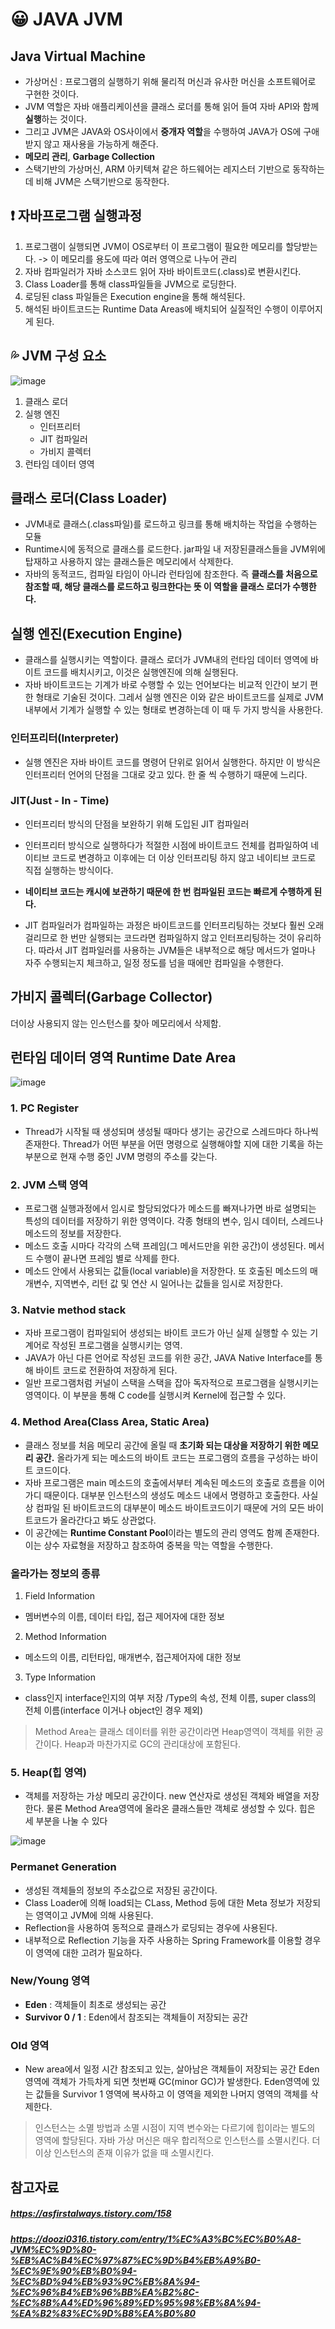 # 😀 JAVA JVM
## Java Virtual Machine
- 가상머신 : 프로그램의 실행하기 위해 물리적 머신과 유사한 머신을 소프트웨어로 구현한 것이다.
- JVM 역할은 자바 애플리케이션을 클래스 로더를 통해 읽어 들여 자바 API와 함께 **실행**하는 것이다. 
- 그리고 JVM은 JAVA와 OS사이에서 **중개자 역할**을 수행하여 JAVA가 OS에 구애받지 않고 재사용을 가능하게 해준다.
- **메모리 관리**, **Garbage Collection**
- 스택기반의 가상머신, ARM 아키텍쳐 같은 하드웨어는 레지스터 기반으로 동작하는데 비해 JVM은 스택기반으로 동작한다.

## ❗ 자바프로그램 실행과정
1. 프로그램이 실행되면 JVM이 OS로부터 이 프로그램이 필요한 메모리를 할당받는다. -> 이 메모리를 용도에 따라 여러 영역으로 나누어 관리
2. 자바 컴파일러가 자바 소스코드 읽어 자바 바이트코드(.class)로 변환시킨다.
3. Class Loader를 통해 class파일들을 JVM으로 로딩한다.
4. 로딩된 class 파일들은 Execution engine을 통해 해석된다.
5. 해석된 바이트코드는 Runtime Data Areas에 배치되어 실질적인 수행이 이루어지게 된다.

## 💦 JVM 구성 요소  

![image](https://user-images.githubusercontent.com/71022555/173224817-0fc3c331-7483-46b4-b90b-9e1cd3cb2436.png)  
1. 클래스 로더
2. 실행 엔진
    - 인터프리터
    - JIT 컴파일러
    - 가비지 콜렉터
3. 런타임 데이터 영역

## 클래스 로더(Class Loader)
- JVM내로 클래스(.class파일)를 로드하고 링크를 통해 배치하는 작업을 수행하는 모듈
- Runtime시에 동적으로 클래스를 로드한다. jar파일 내 저장된클래스들을 JVM위에 탑재하고 사용하지 않는 클래스들은 메모리에서 삭제한다.
- 자바의 동적코드, 컴파일 타임이 아니라 런타임에 참조한다. 즉 **클래스를 처음으로 참조할 때, 해당 클래스를 로드하고 링크한다는 뜻 이 역할을 클래스 로더가 수행한다.**
  
## 실행 엔진(Execution Engine)
- 클래스를 실행시키는 역할이다. 클래스 로더가 JVM내의 런타임 데이터 영역에 바이트 코드를 배치시키고, 이것은 실행엔진에 의해 실행된다. 
- 자바 바이트코드는 기계가 바로 수행할 수 있는 언어보다는 비교적 인간이 보기 편한 형태로 기술된 것이다. 그레서 실행 엔진은 이와 같은 바이트코드를 실제로 JVM 내부에서 기계가 실행할 수 있는 형태로 변경하는데 이 때 두 가지 방식을 사용한다.

### 인터프리터(Interpreter)
- 실행 엔진은 자바 바이트 코드를 명령어 단위로 읽어서 실행한다. 하지만 이 방식은 인터프리터 언어의 단점을 그대로 갖고 있다. 한 줄 씩 수행하기 때문에 느리다.

### JIT(Just - In - Time)
- 인터프리터 방식의 단점을 보완하기 위해 도입된 JIT 컴파일러
- 인터프리터 방식으로 실행하다가 적절한 시점에 바이트코드 전체를 컴파일하여 네이티브 코드로 변경하고 이후에는 더 이상 인터프리팅 하지 않고 네이티브 코드로 직접 실행하는 방식이다.

- **네이티브 코드는 캐시에 보관하기 때문에 한 번 컴파일된 코드는 빠르게 수행하게 된다.**
- JIT 컴파일러가 컴파일하는 과정은 바이트코드를 인터프리팅하는 것보다 훨씬 오래걸리므로 한 번만 실행되는 코드라면 컴파일하지 않고 인터프리팅하는 것이 유리하다. 따라서 JIT 컴파일러를 사용하는 JVM들은 내부적으로 해당 메서드가 얼마나 자주 수행되는지 체크하고, 일정 정도를 넘을 때에만 컴파일을 수행한다.

## 가비지 콜렉터(Garbage Collector)
더이상 사용되지 않는 인스턴스를 찾아 메모리에서 삭제함.

## 런타임 데이터 영역 Runtime Date Area
![image](https://user-images.githubusercontent.com/71022555/173225315-e4d5881c-d3b2-4474-9b41-9245b55b8f7c.png)  
  
### 1. PC Register
- Thread가 시작될 때 생성되며 생성될 때마다 생기는 공간으로 스레드마다 하나씩 존재한다. Thread가 어떤 부분을 어떤 명령으로 실행해야할 지에 대한 기록을 하는 부분으로 현재 수행 중인 JVM 명령의 주소를 갖는다.

### 2. JVM 스택 영역
- 프로그램 실행과정에서 임시로 할당되었다가 메소드를 빠져나가면 바로 설명되는 특성의 데이터를 저장하기 위한 영역이다. 각종 형태의 변수, 임시 데이터, 스레드나 메소드의 정보를 저장한다. 
- 메소드 호출 시마다 각각의 스택 프레임(그 메서드만을 위한 공간)이 생성된다. 메서드 수행이 끝나면 프레임 별로 삭제를 한다. 
- 메소드 안에서 사용되는 값들(local variable)을 저장한다. 또 호출된 메소드의 매개변수, 지역변수, 리턴 값 및 연산 시 일어나는 값들을 임시로 저장한다.

### 3. Natvie method stack
- 자바 프로그램이 컴파일되어 생성되는 바이트 코드가 아닌 실제 실행할 수 있는 기계어로 작성된 프로그램을 실행시키는 영역.
- JAVA가 아닌 다른 언어로 작성된 코드를 위한 공간, JAVA Native Interface를 통해 바이트 코드로 전환하여 저장하게 된다.
- 일반 프로그램처럼 커널이 스택을 스택을 잡아 독자적으로 프로그램을 실행시키는 영역이다. 이 부분을 통해 C code를 실행시켜 Kernel에 접근할 수 있다.

### 4. Method Area(Class Area, Static Area)
- 클래스 정보를 처음 메모리 공간에 올릴 때 **초기화 되는 대상을 저장하기 위한 메모리 공간.** 올라가게 되는 메소드의 바이트 코드는 프로그램의 흐름을 구성하는 바이트 코드이다.
- 자바 프로그램은 main 메소드의 호출에서부터 계속된 메소드의 호출로 흐름을 이어가디 때문이다. 대부분 인스턴스의 생성도 메소드 내에서 명령하고 호출한다. 사실상 컴파일 된 바이트코드의 대부분이 메소드 바이트코드이기 때문에 거의 모든 바이트코드가 올라간다고 봐도 상관없다.
- 이 공간에는 **Runtime Constant Pool**이라는 별도의 관리 영역도 함께 존재한다. 이는 상수 자료형을 저장하고 참조하여 중복을 막는 역할을 수행한다.
### 올라가는 정보의 종류
1. Field Information
- 멤버변수의 이름, 데이터 타입, 접근 제어자에 대한 정보
2. Method Information
- 메소드의 이름, 리턴타입, 매개변수, 접근제어자에 대한 정보
3. Type Information
- class인지 interface인지의 여부 저장 /Type의 속성, 전체 이름, super class의 전체 이름(interface 이거나 object인 경우 제외)
  
> Method Area는 클래스 데이터를 위한 공간이라면 Heap영역이 객체를 위한 공간이다. Heap과 마찬가지로 GC의 관리대상에 포함된다.
  
### 5. Heap(힙 영역)
- 객체를 저장하는 가상 메모리 공간이다. new 연산자로 생성된 객체와 배열을 저장한다. 물론 Method Area영역에 올라온 클래스들만 객체로 생성할 수 있다. 힙은 세 부분을 나눌 수 있다
  
![image](https://user-images.githubusercontent.com/71022555/173226242-cf55a104-f0c7-4bf4-b32d-e4f01d3bdfb6.png)  
  
### Permanet Generation
- 생성된 객체들의 정보의 주소값으로 저장된 공간이다.
- Class Loader에 의해 load되는 CLass, Method 등에 대한 Meta 정보가 저장되는 영역이고 JVM에 의해 사용된다. 
- Reflection을 사용하여 동적으로 클래스가 로딩되는 경우에 사용된다.
- 내부적으로 Reflection 기능을 자주 사용하는 Spring Framework를 이용할 경우 이 영역에 대한 고려가 필요하다.

### New/Young 영역
- **Eden** : 객체들이 최초로 생성되는 공간
- **Survivor 0 / 1** : Eden에서 참조되는 객체들이 저장되는 공간

### Old 영역
- New area에서 일정 시간 참조되고 있는, 살아남은 객체들이 저장되는 공간 Eden영역에 객체가 가득차게 되면 첫번째 GC(minor GC)가 발생한다. Eden영역에 있는 값들을 Survivor 1 영역에 복사하고 이 영역을 제외한 나머지 영역의 객체를 삭제한다.
> 인스턴스는 소멸 방법과 소멸 시점이 지역 변수와는 다르기에 힙이라는 별도의 영역에 할당된다. 자바 가상 머신은 매우 합리적으로 인스턴스를 소멸시킨다. 더 이상 인스턴스의 존재 이유가 없을 때 소멸시킨다.


참고자료
---
##### https://asfirstalways.tistory.com/158  
  
##### https://doozi0316.tistory.com/entry/1%EC%A3%BC%EC%B0%A8-JVM%EC%9D%80-%EB%AC%B4%EC%97%87%EC%9D%B4%EB%A9%B0-%EC%9E%90%EB%B0%94-%EC%BD%94%EB%93%9C%EB%8A%94-%EC%96%B4%EB%96%BB%EA%B2%8C-%EC%8B%A4%ED%96%89%ED%95%98%EB%8A%94-%EA%B2%83%EC%9D%B8%EA%B0%80